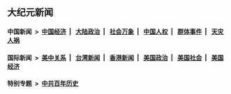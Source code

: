 ## 大纪元新闻

#### 中国新闻 &nbsp;>&nbsp; [中国经济](indexes/ncid283/README.md?08221245) &nbsp;| &nbsp; [大陆政治](indexes/ncid277/README.md?08221245) &nbsp;| &nbsp; [社会万象](indexes/ncid282/README.md?08221245) &nbsp;| &nbsp; [中国人权](indexes/ncid278/README.md?08221245) &nbsp;| &nbsp; [群体事件](indexes/ncid279/README.md?08221245) &nbsp;| &nbsp; [天灾人祸](indexes/ncid280/README.md?08221245)

#### 国际新闻 &nbsp;>&nbsp; [美中关系](indexes/nf1412576/README.md?08221245) &nbsp;| &nbsp; [台湾新闻](indexes/ncid1349361/README.md?08221245) &nbsp;| &nbsp; [香港新闻](indexes/ncid1349362/README.md?08221245) &nbsp;| &nbsp; [美国政治](indexes/ncid1078159/README.md?08221245) &nbsp;| &nbsp; [美国社会](indexes/ncid1078160/README.md?08221245) &nbsp;| &nbsp; [美国经济](indexes/ncid1078158/README.md?08221245)

#### 特别专题 &nbsp;>&nbsp; [中共百年历史](https://github.com/easy2view/epoch-special/blob/master/README.md?08221245)  

